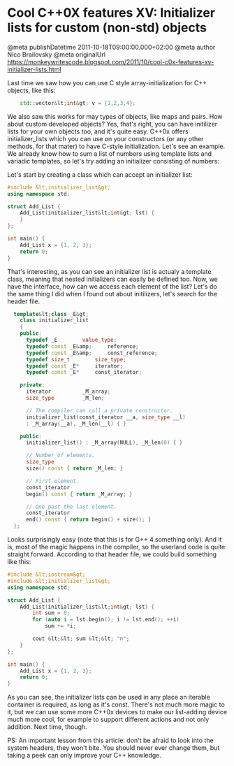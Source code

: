 # Cool C++0X features XV: Initializer lists for custom (non-std) objects

@meta publishDatetime 2011-10-18T09:00:00.000+02:00
@meta author Nico Brailovsky
@meta originalUrl https://monkeywritescode.blogspot.com/2011/10/cool-c0x-features-xv-initializer-lists.html

Last time we saw how you can use C style array-initialization for C++ objects, like this:

```c++
	std::vector&lt;int&gt; v = {1,2,3,4};
```

We also saw this works for may types of objects, like maps and pairs. How about custom developed objects? Yes, that's right, you can have initilizer lists for your own objects too, and it's quite easy. C++0x offers initializer\_lists which you can use on your constructors (or any other methods, for that mater) to have C-style initialization. Let's see an example. We already know how to sum a list of numbers using template lists and variadic templates, so let's try adding an initializer consisting of numbers:

Let's start by creating a class which can accept an initializer list:

```c++
#include &lt;initializer_list&gt;
using namespace std;

struct Add_List {
	Add_List(initializer_list&lt;int&gt; lst) {
	}
};

int main() {
	Add_List x = {1, 2, 3};
	return 0;
}
```

That's interesting, as you can see an initializer list is actualy a template class, meaning that nested initializers can easily be defined too. Now, we have the interface, how can we access each element of the list? Let's do the same thing I did when I found out about initilizers, let's search for the header file.

```c++
  template&lt;class _E&gt;
    class initializer_list
    {
    public:
      typedef _E 		value_type;
      typedef const _E&amp; 	reference;
      typedef const _E&amp; 	const_reference;
      typedef size_t 		size_type;
      typedef const _E* 	iterator;
      typedef const _E* 	const_iterator;

    private:
      iterator			_M_array;
      size_type			_M_len;

      // The compiler can call a private constructor.
      initializer_list(const_iterator __a, size_type __l)
      : _M_array(__a), _M_len(__l) { }

    public:
      initializer_list() : _M_array(NULL), _M_len(0) { }

      // Number of elements.
      size_type
      size() const { return _M_len; }

      // First element.
      const_iterator
      begin() const { return _M_array; }

      // One past the last element.
      const_iterator
      end() const { return begin() + size(); }
  };
```

Looks surprisingly easy (note that this is for G++ 4.something only). And it is, most of the magic happens in the compiler, so the userland code is quite straight forward. According to that header file, we could build something like this:

```c++
#include &lt;iostream&gt;
#include &lt;initializer_list&gt;
using namespace std;

struct Add_List {
	Add_List(initializer_list&lt;int&gt; lst) {
		int sum = 0;
		for (auto i = lst.begin(); i != lst.end(); ++i)
			sum += *i;

		cout &lt;&lt; sum &lt;&lt; "n";
	}
};

int main() {
	Add_List x = {1, 2, 3};
	return 0;
}
```

As you can see, the initializer lists can be used in any place an iterable container is required, as long as it's const. There's not much more magic to it, but we can use some more C++0x devices to make our list-adding device much more cool, for example to support different actions and not only addition. Next time, though.

PS: An important lesson from this article: don't be afraid to look into the system headers, they won't bite. You should never ever change them, but taking a peek can only improve your C++ knowledge.

